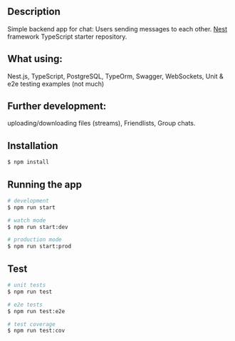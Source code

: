 ## Description

Simple backend app for chat:
Users sending messages to each other.
[Nest](https://github.com/nestjs/nest) framework TypeScript starter repository.

## What using:
Nest.js,
TypeScript,
PostgreSQL,
TypeOrm,
Swagger,
WebSockets,
Unit & e2e testing examples (not much)

## Further development:
uploading/downloading files (streams),
Friendlists,
Group chats.

## Installation

```bash
$ npm install
```

## Running the app

```bash
# development
$ npm run start

# watch mode
$ npm run start:dev

# production mode
$ npm run start:prod
```

## Test

```bash
# unit tests
$ npm run test

# e2e tests
$ npm run test:e2e

# test coverage
$ npm run test:cov
```


